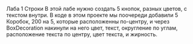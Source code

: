Лаба 1 Строки
В этой лабе нужно создать 5 кнопок, разных цветов, с текстом внутри.
В коде в этом проекте мы поочереди добавили 5 Коробок, 200 на 5, которые расположенны по-центру, и через BoxDecoration накинули на него цвет, текст, округление по углам, расположение текста по центру, цвет текста, и жирность.

